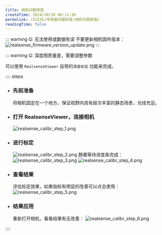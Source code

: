 ```yaml
---
title: 相机问题排查
createTime: 2024/10/20 00:11:30
permalink: /X152b/传感器问题排查/相机问题排查/
readingTime: false
---
```


::: warning Q: 无法使用或数据有误
不要更新相机固件版本：
![realsense_firmware_version_update.png](https://file.emnavi.tech/MEDIA_ASSETS/X152b/realsense_firmware_version_update.png)
:::

::: warning Q: 深度图质量差，需要调整参数

可以使用 `RealsenseViewer` 自带的`深度标定` 功能来完成。

:::: steps

- ### 先前准备
    将相机固定在一个地方，保证视野内具有层次丰富的静态场景，光线充足。
- ### 打开 RealsenseViewer，连接相机
    ![realsense_calibr_step_1.png](https://file.emnavi.tech/MEDIA_ASSETS/X152b/realsense_calibr_step_1.png)

- ### 进行标定
    ![realsense_calibr_step_2.png](https://file.emnavi.tech/MEDIA_ASSETS/X152b/realsense_calibr_step_2.png)
    静置等待进度条完成：
    ![realsense_calibr_step_3.png](https://file.emnavi.tech/MEDIA_ASSETS/X152b/realsense_calibr_step_3.png)
    ![realsense_calibr_step_4.png](https://file.emnavi.tech/MEDIA_ASSETS/X152b/realsense_calibr_step_4.png)
- ### 查看结果
    评估标定效果，如果指标有明显的改善可以点击使用：
    ![realsense_calibr_step_5.png](https://file.emnavi.tech/MEDIA_ASSETS/X152b/realsense_calibr_step_5.png)
- ### 结果应用
    重新打开相机，看看结果有无改善：
    ![realsense_calibr_step_6.png](https://file.emnavi.tech/MEDIA_ASSETS/X152b/realsense_calibr_step_6.png)

::::


